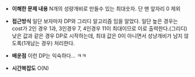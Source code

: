 * **이해한 문제 내용**
N개의 성량개비로 만들수 있는 최대숫자. 단 맨 앞자리 0 제외

* **접근방식**
일단 보자마자 DP와 그리디 알고리즘 임을 알았다.
일단 높은 경우는 cost가 2인 경우 1과, 3인경우 7, 4인경우 11이 최대이므로 이로 출력한다.(그리디)
낮은 값과 같은 경우 DP로 시작하는데, 최대 값은 0이 아니면서 성냥개비가 남지 않도록(1개남는 경우) 처리한다.

* **배운점**
이런 DP는 익숙하다... ㅋㅋ

* **시간복잡도**
O(N)
